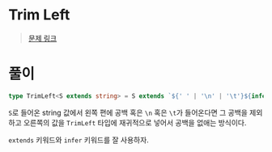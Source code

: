 # Trim Left

> [문제 링크](https://github.com/type-challenges/type-challenges/blob/main/questions/00106-medium-trimleft/README.md)

# 풀이

```ts
type TrimLeft<S extends string> = S extends `${' ' | '\n' | '\t'}${infer R}` ? TrimLeft<R> : S;
```

`S`로 들어온 string 값에서 왼쪽 편에 공백 혹은 `\n` 혹은 `\t`가 들어온다면 그 공백을 제외하고 오른쪽의 값을 `TrimLeft` 타입에 재귀적으로 넣어서 공백을 없애는 방식이다.

`extends` 키워드와 `infer` 키워드를 잘 사용하자.